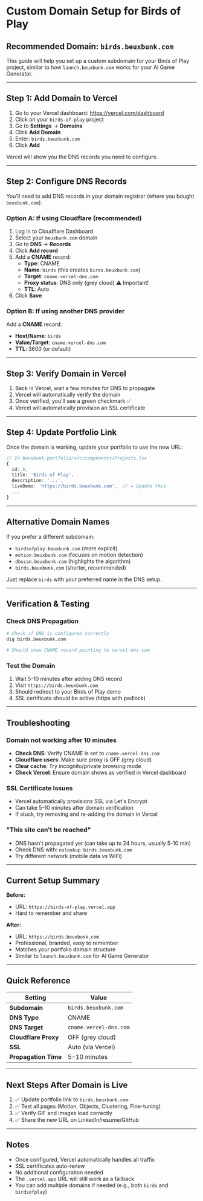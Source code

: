 # Custom Domain Setup for Birds of Play

## Recommended Domain: `birds.beuxbunk.com`

This guide will help you set up a custom subdomain for your Birds of Play project, similar to how `launch.beuxbunk.com` works for your AI Game Generator.

---

## Step 1: Add Domain to Vercel

1. Go to your Vercel dashboard: https://vercel.com/dashboard
2. Click on your `birds-of-play` project
3. Go to **Settings** → **Domains**
4. Click **Add Domain**
5. Enter: `birds.beuxbunk.com`
6. Click **Add**

Vercel will show you the DNS records you need to configure.

---

## Step 2: Configure DNS Records

You'll need to add DNS records in your domain registrar (where you bought `beuxbunk.com`).

### Option A: If using Cloudflare (recommended)

1. Log in to Cloudflare Dashboard
2. Select your `beuxbunk.com` domain
3. Go to **DNS** → **Records**
4. Click **Add record**
5. Add a **CNAME** record:
   - **Type**: CNAME
   - **Name**: `birds` (this creates `birds.beuxbunk.com`)
   - **Target**: `cname.vercel-dns.com`
   - **Proxy status**: DNS only (grey cloud) ⚠️ Important!
   - **TTL**: Auto
6. Click **Save**

### Option B: If using another DNS provider

Add a **CNAME** record:
- **Host/Name**: `birds`
- **Value/Target**: `cname.vercel-dns.com`
- **TTL**: 3600 (or default)

---

## Step 3: Verify Domain in Vercel

1. Back in Vercel, wait a few minutes for DNS to propagate
2. Vercel will automatically verify the domain
3. Once verified, you'll see a green checkmark ✅
4. Vercel will automatically provision an SSL certificate

---

## Step 4: Update Portfolio Link

Once the domain is working, update your portfolio to use the new URL:

```typescript
// In beuxbunk-portfolio/src/components/Projects.tsx
{
  id: 6,
  title: 'Birds of Play',
  description: '...',
  liveDemo: 'https://birds.beuxbunk.com',  // ← Update this
  ...
}
```

---

## Alternative Domain Names

If you prefer a different subdomain:

- `birdsofplay.beuxbunk.com` (more explicit)
- `motion.beuxbunk.com` (focuses on motion detection)
- `dbscan.beuxbunk.com` (highlights the algorithm)
- `birds.beuxbunk.com` (shorter, recommended)

Just replace `birds` with your preferred name in the DNS setup.

---

## Verification & Testing

### Check DNS Propagation
```bash
# Check if DNS is configured correctly
dig birds.beuxbunk.com

# Should show CNAME record pointing to vercel-dns.com
```

### Test the Domain
1. Wait 5-10 minutes after adding DNS record
2. Visit `https://birds.beuxbunk.com`
3. Should redirect to your Birds of Play demo
4. SSL certificate should be active (https with padlock)

---

## Troubleshooting

### Domain not working after 10 minutes
- **Check DNS**: Verify CNAME is set to `cname.vercel-dns.com`
- **Cloudflare users**: Make sure proxy is OFF (grey cloud)
- **Clear cache**: Try incognito/private browsing mode
- **Check Vercel**: Ensure domain shows as verified in Vercel dashboard

### SSL Certificate Issues
- Vercel automatically provisions SSL via Let's Encrypt
- Can take 5-10 minutes after domain verification
- If stuck, try removing and re-adding the domain in Vercel

### "This site can't be reached"
- DNS hasn't propagated yet (can take up to 24 hours, usually 5-10 min)
- Check DNS with: `nslookup birds.beuxbunk.com`
- Try different network (mobile data vs WiFi)

---

## Current Setup Summary

**Before:**
- URL: `https://birds-of-play.vercel.app`
- Hard to remember and share

**After:**
- URL: `https://birds.beuxbunk.com`
- Professional, branded, easy to remember
- Matches your portfolio domain structure
- Similar to `launch.beuxbunk.com` for AI Game Generator

---

## Quick Reference

| Setting | Value |
|---------|-------|
| **Subdomain** | `birds.beuxbunk.com` |
| **DNS Type** | CNAME |
| **DNS Target** | `cname.vercel-dns.com` |
| **Cloudflare Proxy** | OFF (grey cloud) |
| **SSL** | Auto (via Vercel) |
| **Propagation Time** | 5-10 minutes |

---

## Next Steps After Domain is Live

1. ✅ Update portfolio link to `birds.beuxbunk.com`
2. ✅ Test all pages (Motion, Objects, Clustering, Fine-tuning)
3. ✅ Verify GIF and images load correctly
4. ✅ Share the new URL on LinkedIn/resume/GitHub

---

## Notes

- Once configured, Vercel automatically handles all traffic
- SSL certificates auto-renew
- No additional configuration needed
- The `.vercel.app` URL will still work as a fallback
- You can add multiple domains if needed (e.g., both `birds` and `birdsofplay`)

